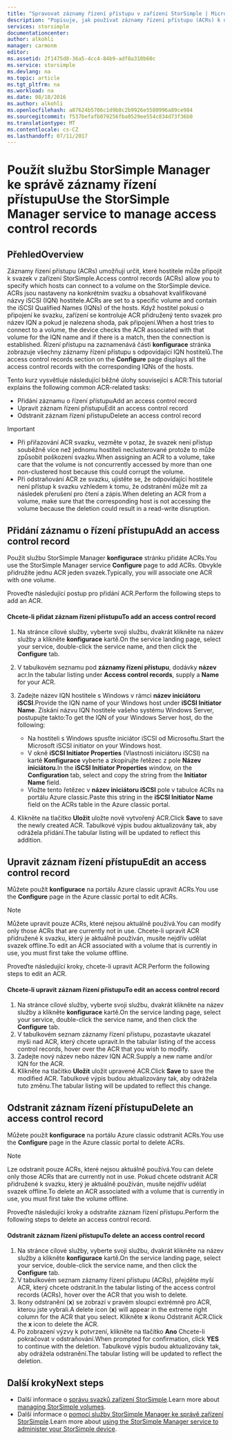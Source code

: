 ```yaml
---
title: "Spravovat záznamy řízení přístupu v zařízení StorSimple | Microsoft Docs"
description: "Popisuje, jak používat záznamy řízení přístupu (ACRs) k určení, které hostitele může připojit k svazek v zařízení StorSimple."
services: storsimple
documentationcenter: 
author: alkohli
manager: carmonm
editor: 
ms.assetid: 2f1475d8-36a5-4cc4-84b9-adf8a310b60c
ms.service: storsimple
ms.devlang: na
ms.topic: article
ms.tgt_pltfrm: na
ms.workload: na
ms.date: 08/18/2016
ms.author: alkohli
ms.openlocfilehash: a87624b5706c1d9b8c2b9926e5580996a89ce984
ms.sourcegitcommit: f537befafb079256fba0529ee554c034d73f36b0
ms.translationtype: MT
ms.contentlocale: cs-CZ
ms.lasthandoff: 07/11/2017
---
```

# <a name="use-the-storsimple-manager-service-to-manage-access-control-records"></a><span data-ttu-id="42878-103">Použít službu StorSimple Manager ke správě záznamy řízení přístupu</span><span class="sxs-lookup"><span data-stu-id="42878-103">Use the StorSimple Manager service to manage access control records</span></span>
## <a name="overview"></a><span data-ttu-id="42878-104">Přehled</span><span class="sxs-lookup"><span data-stu-id="42878-104">Overview</span></span>
<span data-ttu-id="42878-105">Záznamy řízení přístupu (ACRs) umožňují určit, které hostitele může připojit k svazek v zařízení StorSimple.</span><span class="sxs-lookup"><span data-stu-id="42878-105">Access control records (ACRs) allow you to specify which hosts can connect to a volume on the StorSimple device.</span></span> <span data-ttu-id="42878-106">ACRs jsou nastaveny na konkrétním svazku a obsahovat kvalifikované názvy iSCSI (IQN) hostitele.</span><span class="sxs-lookup"><span data-stu-id="42878-106">ACRs are set to a specific volume and contain the iSCSI Qualified Names (IQNs) of the hosts.</span></span> <span data-ttu-id="42878-107">Když hostitel pokusí o připojení ke svazku, zařízení se kontroluje ACR přidružený tento svazek pro název IQN a pokud je nalezena shoda, pak připojení.</span><span class="sxs-lookup"><span data-stu-id="42878-107">When a host tries to connect to a volume, the device checks the ACR associated with that volume for the IQN name and if there is a match, then the connection is established.</span></span> <span data-ttu-id="42878-108">Řízení přístupu na zaznamenává části **konfigurace** stránka zobrazuje všechny záznamy řízení přístupu s odpovídající IQN hostitelů.</span><span class="sxs-lookup"><span data-stu-id="42878-108">The access control records section on the **Configure** page displays all the access control records with the corresponding IQNs of the hosts.</span></span>

<span data-ttu-id="42878-109">Tento kurz vysvětluje následující běžné úlohy související s ACR:</span><span class="sxs-lookup"><span data-stu-id="42878-109">This tutorial explains the following common ACR-related tasks:</span></span>

* <span data-ttu-id="42878-110">Přidání záznamu o řízení přístupu</span><span class="sxs-lookup"><span data-stu-id="42878-110">Add an access control record</span></span> 
* <span data-ttu-id="42878-111">Upravit záznam řízení přístupu</span><span class="sxs-lookup"><span data-stu-id="42878-111">Edit an access control record</span></span> 
* <span data-ttu-id="42878-112">Odstranit záznam řízení přístupu</span><span class="sxs-lookup"><span data-stu-id="42878-112">Delete an access control record</span></span> 

> [!IMPORTANT]
> * <span data-ttu-id="42878-113">Při přiřazování ACR svazku, vezměte v potaz, že svazek není přístup souběžně více než jednomu hostiteli neclusterované protože to může způsobit poškození svazku.</span><span class="sxs-lookup"><span data-stu-id="42878-113">When assigning an ACR to a volume, take care that the volume is not concurrently accessed by more than one non-clustered host because this could corrupt the volume.</span></span> 
> * <span data-ttu-id="42878-114">Při odstraňování ACR ze svazku, ujistěte se, že odpovídající hostitele není přístup k svazku vzhledem k tomu, že odstranění může mít za následek přerušení pro čtení a zápis.</span><span class="sxs-lookup"><span data-stu-id="42878-114">When deleting an ACR from a volume, make sure that the corresponding host is not accessing the volume because the deletion could result in a read-write disruption.</span></span>
> 
> 

## <a name="add-an-access-control-record"></a><span data-ttu-id="42878-115">Přidání záznamu o řízení přístupu</span><span class="sxs-lookup"><span data-stu-id="42878-115">Add an access control record</span></span>
<span data-ttu-id="42878-116">Použít službu StorSimple Manager **konfigurace** stránku přidáte ACRs.</span><span class="sxs-lookup"><span data-stu-id="42878-116">You use the StorSimple Manager service **Configure** page to add ACRs.</span></span> <span data-ttu-id="42878-117">Obvykle přidružíte jednu ACR jeden svazek.</span><span class="sxs-lookup"><span data-stu-id="42878-117">Typically, you will associate one ACR with one volume.</span></span>

<span data-ttu-id="42878-118">Proveďte následující postup pro přidání ACR.</span><span class="sxs-lookup"><span data-stu-id="42878-118">Perform the following steps to add an ACR.</span></span>

#### <a name="to-add-an-access-control-record"></a><span data-ttu-id="42878-119">Chcete-li přidat záznam řízení přístupu</span><span class="sxs-lookup"><span data-stu-id="42878-119">To add an access control record</span></span>
1. <span data-ttu-id="42878-120">Na stránce cílové služby, vyberte svoji službu, dvakrát klikněte na název služby a klikněte **konfigurace** kartě.</span><span class="sxs-lookup"><span data-stu-id="42878-120">On the service landing page, select your service, double-click the service name, and then click the **Configure** tab.</span></span>
2. <span data-ttu-id="42878-121">V tabulkovém seznamu pod **záznamy řízení přístupu**, dodávky **název** acr.</span><span class="sxs-lookup"><span data-stu-id="42878-121">In the tabular listing under **Access control records**, supply a **Name** for your ACR.</span></span>
3. <span data-ttu-id="42878-122">Zadejte název IQN hostitele s Windows v rámci **název iniciátoru iSCSI**.</span><span class="sxs-lookup"><span data-stu-id="42878-122">Provide the IQN name of your Windows host under **iSCSI Initiator Name**.</span></span> <span data-ttu-id="42878-123">Získání názvu IQN hostitele vašeho systému Windows Server, postupujte takto:</span><span class="sxs-lookup"><span data-stu-id="42878-123">To get the IQN of your Windows Server host, do the following:</span></span>
   
   * <span data-ttu-id="42878-124">Na hostiteli s Windows spusťte iniciátor iSCSI od Microsoftu.</span><span class="sxs-lookup"><span data-stu-id="42878-124">Start the Microsoft iSCSI initiator on your Windows host.</span></span>
   * <span data-ttu-id="42878-125">V okně **iSCSI Initiator Properties** (Vlastnosti iniciátoru iSCSI) na kartě **Konfigurace** vyberte a zkopírujte řetězec z pole **Název iniciátoru**.</span><span class="sxs-lookup"><span data-stu-id="42878-125">In the **iSCSI Initiator Properties** window, on the **Configuration** tab, select and copy the string from the **Initiator Name** field.</span></span>
   * <span data-ttu-id="42878-126">Vložte tento řetězec v **název iniciátoru iSCSI** pole v tabulce ACRs na portálu Azure classic.</span><span class="sxs-lookup"><span data-stu-id="42878-126">Paste this string in the **iSCSI Initiator Name** field on the ACRs table in the Azure classic portal.</span></span>
4. <span data-ttu-id="42878-127">Klikněte na tlačítko **Uložit** uložte nově vytvořený ACR.</span><span class="sxs-lookup"><span data-stu-id="42878-127">Click **Save** to save the newly created ACR.</span></span> <span data-ttu-id="42878-128">Tabulkové výpis budou aktualizovány tak, aby odrážela přidání.</span><span class="sxs-lookup"><span data-stu-id="42878-128">The tabular listing will be updated to reflect this addition.</span></span>

## <a name="edit-an-access-control-record"></a><span data-ttu-id="42878-129">Upravit záznam řízení přístupu</span><span class="sxs-lookup"><span data-stu-id="42878-129">Edit an access control record</span></span>
<span data-ttu-id="42878-130">Můžete použít **konfigurace** na portálu Azure classic upravit ACRs.</span><span class="sxs-lookup"><span data-stu-id="42878-130">You use the **Configure** page in the Azure classic portal to edit ACRs.</span></span> 

> [!NOTE]
> <span data-ttu-id="42878-131">Můžete upravit pouze ACRs, které nejsou aktuálně používá.</span><span class="sxs-lookup"><span data-stu-id="42878-131">You can modify only those ACRs that are currently not in use.</span></span> <span data-ttu-id="42878-132">Chcete-li upravit ACR přidružené k svazku, který je aktuálně používán, musíte nejdřív udělat svazek offline.</span><span class="sxs-lookup"><span data-stu-id="42878-132">To edit an ACR associated with a volume that is currently in use, you must first take the volume offline.</span></span>
> 
> 

<span data-ttu-id="42878-133">Proveďte následující kroky, chcete-li upravit ACR.</span><span class="sxs-lookup"><span data-stu-id="42878-133">Perform the following steps to edit an ACR.</span></span>

#### <a name="to-edit-an-access-control-record"></a><span data-ttu-id="42878-134">Chcete-li upravit záznam řízení přístupu</span><span class="sxs-lookup"><span data-stu-id="42878-134">To edit an access control record</span></span>
1. <span data-ttu-id="42878-135">Na stránce cílové služby, vyberte svoji službu, dvakrát klikněte na název služby a klikněte **konfigurace** kartě.</span><span class="sxs-lookup"><span data-stu-id="42878-135">On the service landing page, select your service, double-click the service name, and then click the **Configure** tab.</span></span>
2. <span data-ttu-id="42878-136">V tabulkovém seznam záznamy řízení přístupu, pozastavte ukazatel myši nad ACR, který chcete upravit.</span><span class="sxs-lookup"><span data-stu-id="42878-136">In the tabular listing of the access control records, hover over the ACR that you wish to modify.</span></span>
3. <span data-ttu-id="42878-137">Zadejte nový název nebo název IQN ACR.</span><span class="sxs-lookup"><span data-stu-id="42878-137">Supply a new name and/or IQN for the ACR.</span></span>
4. <span data-ttu-id="42878-138">Klikněte na tlačítko **Uložit** uložit upravené ACR.</span><span class="sxs-lookup"><span data-stu-id="42878-138">Click **Save** to save the modified ACR.</span></span> <span data-ttu-id="42878-139">Tabulkové výpis budou aktualizovány tak, aby odrážela tuto změnu.</span><span class="sxs-lookup"><span data-stu-id="42878-139">The tabular listing will be updated to reflect this change.</span></span>

## <a name="delete-an-access-control-record"></a><span data-ttu-id="42878-140">Odstranit záznam řízení přístupu</span><span class="sxs-lookup"><span data-stu-id="42878-140">Delete an access control record</span></span>
<span data-ttu-id="42878-141">Můžete použít **konfigurace** na portálu Azure classic odstranit ACRs.</span><span class="sxs-lookup"><span data-stu-id="42878-141">You use the **Configure** page in the Azure classic portal to delete ACRs.</span></span> 

> [!NOTE]
> <span data-ttu-id="42878-142">Lze odstranit pouze ACRs, které nejsou aktuálně používá.</span><span class="sxs-lookup"><span data-stu-id="42878-142">You can delete only those ACRs that are currently not in use.</span></span> <span data-ttu-id="42878-143">Pokud chcete odstranit ACR přidružené k svazku, který je aktuálně používán, musíte nejdřív udělat svazek offline.</span><span class="sxs-lookup"><span data-stu-id="42878-143">To delete an ACR associated with a volume that is currently in use, you must first take the volume offline.</span></span>
> 
> 

<span data-ttu-id="42878-144">Proveďte následující kroky a odstraňte záznam řízení přístupu.</span><span class="sxs-lookup"><span data-stu-id="42878-144">Perform the following steps to delete an access control record.</span></span>

#### <a name="to-delete-an-access-control-record"></a><span data-ttu-id="42878-145">Odstranit záznam řízení přístupu</span><span class="sxs-lookup"><span data-stu-id="42878-145">To delete an access control record</span></span>
1. <span data-ttu-id="42878-146">Na stránce cílové služby, vyberte svoji službu, dvakrát klikněte na název služby a klikněte **konfigurace** kartě.</span><span class="sxs-lookup"><span data-stu-id="42878-146">On the service landing page, select your service, double-click the service name, and then click the **Configure** tab.</span></span>
2. <span data-ttu-id="42878-147">V tabulkovém seznam záznamy řízení přístupu (ACRs), přejděte myší ACR, který chcete odstranit.</span><span class="sxs-lookup"><span data-stu-id="42878-147">In the tabular listing of the access control records (ACRs), hover over the ACR that you wish to delete.</span></span>
3. <span data-ttu-id="42878-148">Ikony odstranění (**x**) se zobrazí v pravém sloupci extrémně pro ACR, kterou jste vybrali.</span><span class="sxs-lookup"><span data-stu-id="42878-148">A delete icon (**x**) will appear in the extreme right column for the ACR that you select.</span></span> <span data-ttu-id="42878-149">Klikněte **x** ikonu Odstranit ACR.</span><span class="sxs-lookup"><span data-stu-id="42878-149">Click the **x** icon to delete the ACR.</span></span>
4. <span data-ttu-id="42878-150">Po zobrazení výzvy k potvrzení, klikněte na tlačítko **Ano** Chcete-li pokračovat v odstraňování.</span><span class="sxs-lookup"><span data-stu-id="42878-150">When prompted for confirmation, click **YES** to continue with the deletion.</span></span> <span data-ttu-id="42878-151">Tabulkové výpis budou aktualizovány tak, aby odrážela odstranění.</span><span class="sxs-lookup"><span data-stu-id="42878-151">The tabular listing will be updated to reflect the deletion.</span></span>

## <a name="next-steps"></a><span data-ttu-id="42878-152">Další kroky</span><span class="sxs-lookup"><span data-stu-id="42878-152">Next steps</span></span>
* <span data-ttu-id="42878-153">Další informace o [správu svazků zařízení StorSimple](storsimple-manage-volumes.md).</span><span class="sxs-lookup"><span data-stu-id="42878-153">Learn more about [managing StorSimple volumes](storsimple-manage-volumes.md).</span></span>
* <span data-ttu-id="42878-154">Další informace o [pomocí služby StorSimple Manager ke správě zařízení StorSimple](storsimple-manager-service-administration.md).</span><span class="sxs-lookup"><span data-stu-id="42878-154">Learn more about [using the StorSimple Manager service to administer your StorSimple device](storsimple-manager-service-administration.md).</span></span>

